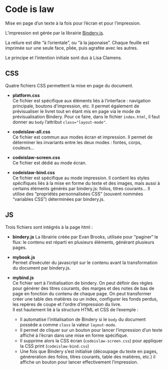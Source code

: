 # Code is law

Mise en page d’un texte à la fois pour l’écran et pour l’impression.

L’impression est gérée par la librairie [Bindery.js](https://evanbrooks.info/bindery/). 

La reliure est dite “à l’orientale”, ou “à la japonaise”. Chaque feuille est imprimée sur une seule face, pliée, puis agrafée avec les autres.

Le principe et l’intention initiale sont dus à Lisa Clamens.

## CSS
Quatre fichiers CSS permettent la mise en page du document.

- **platform.css**   
Ce fichier est spécifique aux éléments liés à l’interface : navigation principale, boutons d'impression, etc.
Il permet également de prévisualiser le livret tout en étant mis en page via le mode de prévisualisation Bindery. Pour ce faire, dans le fichier `index.html`, il faut donner au `body`  l’attribut `class="layout-mode"`.

- **codeislaw-all.css**    
Ce fichier est commun aux modes écran et impression. Il permet de déterminer les invariants entre les deux modes : fontes, corps, couleurs…

- **codeislaw-screen.css**    
Ce fichier est dédié au mode écran.

- **codeislaw-bind.css**    
Ce fichier est spécifique au mode impression. Il contient les styles spécifiques liés à la mise en forme du texte et des images, mais aussi à certains éléments générés par bindery.js: folios, titres courants… Il utilise des “propriétés personnalisées CSS” (souvent nommées “variables CSS”) déterminées par bindery.js.

## JS
Trois fichiers sont intégrés à la page html :

- **bindery.js**
La librairie créée par Evan Brooks, utilisée pour “paginer“ le flux: 
le contenu est réparti en plusieurs éléments, générant plusieurs pages. 

- **mybook.js**    
Permet d’exécuter du javascript sur le contenu avant la transformation du document par bindery.js.

- **mybind.js**    
Ce fichier sert à l’initialisation de bindery. On peut définir des règles pour générer des titres courants, des marges et des notes de bas de page en fonction du contenu de chaque page. On peut transformer créer une table des matières ou un index,  configurer les fonds perdus, les repères de coupe et l'ordre d’impression du livre.   
Il est hautement lié à la structure HTML et CSS de l’exemple :
    * Il automatise l’initialisation de Bindery si le `body` du document possède a comme `class` la valeur `layout-mode`.
    * Il permet de cliquer sur un bouton pour lancer l’impression d’un texte affiché à l’écran dans une mise en forme spécifique.
    * Il supprime alors la CSS écran (`codeislaw-screen.css`) pour appliquer la CSS print (`codeislaw-bind.css`)
    * Une fois que Bindery s’est initialisé (découpage du texte en pages, généreration des folios, titres courants, table des matières, etc.) il affiche un bouton pour lancer effectivement l’impression.
